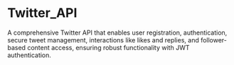 # Twitter_API
A comprehensive Twitter API that enables user registration, authentication, secure tweet management, interactions like likes and replies, and follower-based content access, ensuring robust functionality with JWT authentication.
